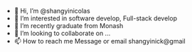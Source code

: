 - 👋 Hi, I’m @shangyinicolas
- 👀 I’m interested in software develop, Full-stack develop
- 🌱 I’m recently graduate from Monash
- 💞️ I’m looking to collaborate on ...
- 📫 How to reach me Message or  email shangyinick@gmail

<!---
shangyinicolas/shangyinicolas is a ✨ special ✨ repository because its `README.md` (this file) appears on your GitHub profile.
You can click the Preview link to take a look at your changes.
--->
